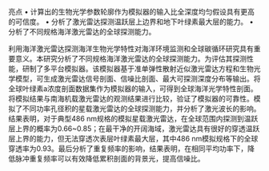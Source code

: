 亮点
•
计算出的生物光学参数轮廓作为模拟器的输入比全深度均匀假设具有更高的可信度。
•
分析了激光雷达探测温跃层上边界和地下叶绿素最大层的能力。
•
分析了不同规格海洋激光雷达的全球探测能力。


利用海洋激光雷达探测海洋生物光学特性对海洋环境监测和全球碳循环研究具有重要意义。本研究分析了不同规格海洋激光雷达的全球探测能力。为评估其探测性能，研制了多平台模拟器。该模拟器基于准单弹性散射近似激光雷达方程和生物光学模型，可生成激光雷达信号剖面、信噪比剖面、最大可探测深度分布等输出。将全球叶绿素a浓度剖面数据集作为模拟器的输入，可得到全球海洋光学特性剖面。将模拟结果与南海机载激光雷达的观测结果进行比较，验证了模拟器的可靠性。模拟了不同功率孔径积的星载激光雷达的全球探测能力，并分析了激光波长的影响。结果表明，对于典型486 nm规格的模拟星载激光雷达，在全球范围内探测到温跃层上界的概率为0.66~0.85；在最干净的开阔海域，激光雷达具有很好的穿透温跃层上界的能力，但无法穿透次表层叶绿素最大层，其中486 nm模拟规格下的全球穿透率为0.93。最后分析了重复频率的影响，结果表明，在相同平均功率下，降低脉冲重复频率可以有效降低累积剖面的背景光，提高信噪比。
